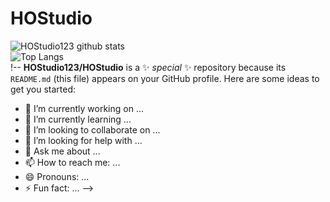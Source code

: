 # HOStudio
![HOStudio123 github stats](https://github-readme-stats.vercel.app/api?username=WowStarWorld&show_icons=true&theme=aura)
<br>
![Top Langs](https://github-readme-stats.vercel.app/api/top-langs/?username=HOStudio123&theme=aura)
<br>
!--
**HOStudio123/HOStudio** is a ✨ _special_ ✨ repository because its `README.md` (this file) appears on your GitHub profile.
Here are some ideas to get you started:
- 🔭 I’m currently working on ...
- 🌱 I’m currently learning ...
- 👯 I’m looking to collaborate on ...
- 🤔 I’m looking for help with ...
- 💬 Ask me about ...
- 📫 How to reach me: ...
- 😄 Pronouns: ...
- ⚡ Fun fact: ...
-->
<center>

